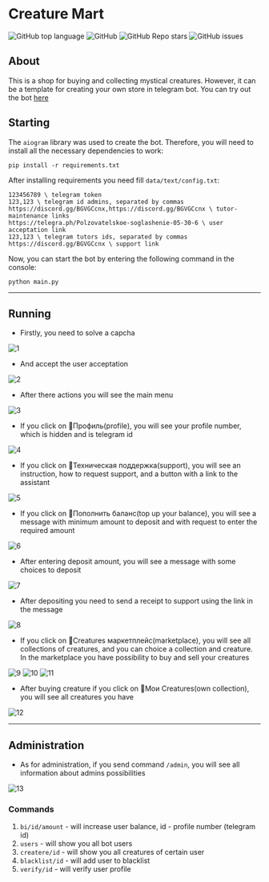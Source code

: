 # Creature Mart

![GitHub top language](https://img.shields.io/github/languages/top/NewMrPotato/Creature_Mart)
![GitHub](https://img.shields.io/github/license/NewMrPotato/Creature_Mart)
![GitHub Repo stars](https://img.shields.io/github/stars/NewMrPotato/Creature_Mart)
![GitHub issues](https://img.shields.io/github/issues/NewMrPotato/Creature_Mart)

## About

This is a shop for buying and collecting mystical creatures. However, it can be a template for creating your own store in telegram bot. You can try out the bot [here](https://t.me/Creature_Mart_bot)

## Starting

The `aiogram` library was used to create the bot. Therefore, you will need to install all the necessary dependencies to work:

```
pip install -r requirements.txt
```

After installing requirements you need fill `data/text/config.txt`:
```
123456789 \ telegram token
123,123 \ telegram id admins, separated by commas
https://discord.gg/BGVGCcnx,https://discord.gg/BGVGCcnx \ tutor-maintenance links
https://telegra.ph/Polzovatelskoe-soglashenie-05-30-6 \ user acceptation link
123,123 \ telegram tutors ids, separated by commas
https://discord.gg/BGVGCcnx \ support link
```

Now, you can start the bot by entering the following command in the console:

```commandline
python main.py
```

___

## Running

- Firstly, you need to solve a capcha

![1](data/images/readme/1.PNG)


- And accept the user acceptation

![2](data/images/readme/2.PNG)


- After there actions you will see the main menu

![3](data/images/readme/3.PNG)


- If you click on 👤Профиль(profile), you will see your profile number, which is hidden and is telegram id

![4](data/images/readme/4.PNG)


- If you click on 📨Техническая поддержка(support), you will see an instruction, how to request support, and a button with a link to the assistant

![5](data/images/readme/5.PNG)


- If you click on 💸Пополнить баланс(top up your balance), you will see a message with minimum amount to deposit and with request to enter the required amount

![6](data/images/readme/6.PNG)


- After entering deposit amount, you will see a message with some choices to deposit   

![7](data/images/readme/7.PNG)


- After depositing you need to send a receipt to support using the link in the message

![8](data/images/readme/8.PNG)


- If you click on 🐲Creatures маркетплейс(marketplace), you will see all collections of creatures, and you can choice a collection and creature. In the marketplace you have possibility to buy and sell your creatures

![9](data/images/readme/9.PNG)
![10](data/images/readme/10.PNG)
![11](data/images/readme/11.PNG)


- After buying creature if you click on 🐢Мои Creatures(own collection), you will see all creatures you have

![12](data/images/readme/12.PNG)

---

## Administration

- As for administration, if you send command `/admin`, you will see all information about admins possibilities

![13](data/images/readme/13.PNG)

### Commands

1. `bi/id/amount` - will increase user balance, id - profile number (telegram id)
2. `users` - will show you all bot users
3.  `createre/id` - will show you all creatures of certain user
4. `blacklist/id` - will add user to blacklist
5. `verify/id` - will verify user profile
